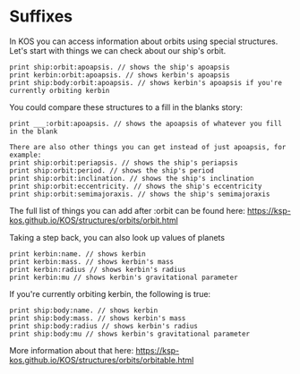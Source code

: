 # Suffixes

In KOS you can access information about orbits using special structures.
Let's start with things we can check about our ship's orbit.

```
print ship:orbit:apoapsis. // shows the ship's apoapsis
print kerbin:orbit:apoapsis. // shows kerbin's apoapsis
print ship:body:orbit:apoapsis. // shows kerbin's apoapsis if you're currently orbiting kerbin
```

You could compare these structures to a fill in the blanks story:

```
print ___:orbit:apoapsis. // shows the apoapsis of whatever you fill in the blank
```

```
There are also other things you can get instead of just apoapsis, for example:
print ship:orbit:periapsis. // shows the ship's periapsis
print ship:orbit:period. // shows the ship's period
print ship:orbit:inclination. // shows the ship's inclination
print ship:orbit:eccentricity. // shows the ship's eccentricity
print ship:orbit:semimajoraxis. // shows the ship's semimajoraxis
```

The full list of things you can add after :orbit can be found here:
https://ksp-kos.github.io/KOS/structures/orbits/orbit.html

Taking a step back, you can also look up values of planets

```
print kerbin:name. // shows kerbin
print kerbin:mass. // shows kerbin's mass
print kerbin:radius // shows kerbin's radius
print kerbin:mu // shows kerbin's gravitational parameter
```

If you're currently orbiting kerbin, the following is true:

```
print ship:body:name. // shows kerbin
print ship:body:mass. // shows kerbin's mass
print ship:body:radius // shows kerbin's radius
print ship:body:mu // shows kerbin's gravitational parameter
```

More information about that here:
https://ksp-kos.github.io/KOS/structures/orbits/orbitable.html
